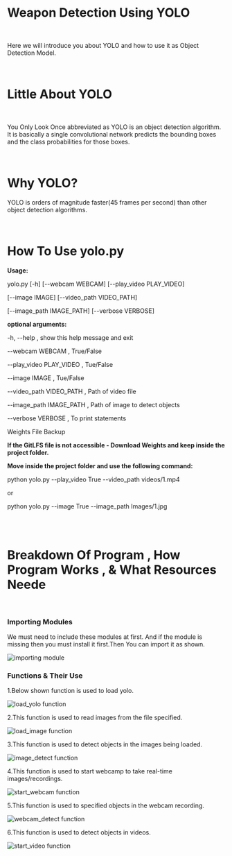# Weapon Detection Using YOLO
<br />
<p>Here we will introduce you about YOLO and how to use it as Object Detection Model.</p>
<br />

<h1>Little About YOLO</h1>
<br />
<p>You Only Look Once abbreviated as YOLO is an object detection algorithm. It is basically a single convolutional network predicts the bounding boxes and the class probabilities for those boxes. </p>
<br />

<h1>Why YOLO?</h1>
<p>YOLO is orders of magnitude faster(45 frames per second) than other object detection algorithms.</p>
<br />

<h1>How To Use yolo.py</h1>
<p><b>Usage:</b></p>
<p> yolo.py [-h] [--webcam WEBCAM] [--play_video PLAY_VIDEO]</p>
<p>[--image IMAGE] [--video_path VIDEO_PATH]</p>
<p> [--image_path IMAGE_PATH] [--verbose VERBOSE]</p>
<p><b>optional arguments:</b></p>
<p>  -h, --help , show this help message and exit</p>
<p> --webcam WEBCAM , True/False</p>
<p> --play_video PLAY_VIDEO , Tue/False</p>
<p> --image IMAGE , Tue/False</p>
<p> --video_path VIDEO_PATH , Path of video file</p>
<p> --image_path IMAGE_PATH , Path of image to detect objects</p>
<p> --verbose VERBOSE , To print statements</p>
<p>Weights File Backup</p>
<p><b>If the GitLFS file is not accessible - Download Weights and keep inside the project folder.</b></p>
<p><b>Move inside the project folder and use the following command:</b></p>
<p>python yolo.py --play_video True --video_path videos/1.mp4</p>
<p>or</p>
</p>python yolo.py --image True --image_path Images/1.jpg</p>
<br /><br />

<h1> Breakdown Of Program , How Program Works , & What Resources Neede</h1>
<br />
<h3>Importing Modules</h3>
<p>We must need to include these modules at first. And if the module is missing then you must install it first.Then You can import it as shown.</p>
<img src=" " alt="importing module"/>
<br />

<h3>Functions & Their Use</h3>
<p>1.Below shown function is used to load yolo.</p>
<img src=" " alt="load_yolo function"/>

<p>2.This function is used to read images from the file specified.</p>
<img src=" " alt="load_image function"/>

<p>3.This function is used to detect objects in the images being loaded.</p>
<img src=" " alt="image_detect function"/>

<p>4.This function is used to start webcamp to take real-time images/recordings.</p>
<img src=" " alt="start_webcam function"/>

<p>5.This function is used to specified objects in the webcam recording.</p>
<img src=" " alt="webcam_detect function"/>

<p>6.This function is used to detect objects in videos.</p>
<img src=" " alt="start_video function"/>
